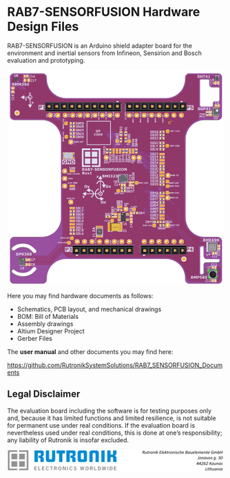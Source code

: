 # RAB7-SENSORFUSION Hardware Design Files

RAB7-SENSORFUSION is an Arduino shield adapter board for the environment and inertial sensors from Infineon, Sensirion and Bosch evaluation and prototyping.

<img src="images/RAB7_SENSORFUSION.jpg" style="zoom:80%;" />

Here you may find hardware documents as follows:

- Schematics, PCB layout, and mechanical drawings
- BOM: Bill of Materials
- Assembly drawings
- Altium Designer Project
- Gerber Files

The **user manual** and other documents you may find here: 

https://github.com/RutronikSystemSolutions/RAB7_SENSORFUSION_Documents

## Legal Disclaimer

The evaluation board including the software is for testing purposes only and, because it has limited functions and limited resilience, is not suitable for permanent use under real conditions. If the evaluation board is nevertheless used under real conditions, this is done at one’s responsibility; any liability of Rutronik is insofar excluded. 

<img src="images/rutronik_origin_kaunas.png" style="zoom:50%;" />



